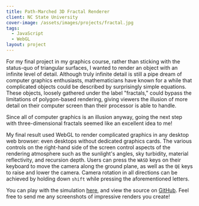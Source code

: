 ```yaml
---
title: Path-Marched 3D Fractal Renderer
client: NC State University
cover-image: /assets/images/projects/fractal.jpg
tags: 
  - JavaScript
  - WebGL
layout: project
---
```

For my final project in my graphics course, rather than sticking with the
status-quo of triangular surfaces, I wanted to render an object with an infinite
level of detail. Although truly infinite detail is still a pipe dream of
computer graphics enthusiasts, mathematicians have known for a while that
complicated objects could be described by surprisingly simple equations. These
objects, loosely gathered under the label "fractals," could bypass the
limitations of polygon-based rendering, giving viewers the illusion of more
detail on their computer screen than their processor is able to handle.

Since all of computer graphics is an illusion anyway, going the next step with
three-dimensional fractals seemed like an excellent idea to me!

My final result used WebGL to render complicated graphics in any desktop web
browser: even desktops without dedicated graphics cards. The various controls on
the right-hand side of the screen control aspects of the rendering atmosphere
such as the sunlight's angles, sky turbidity, material reflectivity, and
recursion depth. Users can press the `WASD` keys on their keyboard to move the
camera along the ground plane, as well as the `QE` keys to raise and lower the
camera. Camera rotation in all directions can be achieved by holding down
`shift` while pressing the aforementioned letters.

You can play with the simulation [here](http://neillrobson.com/csc562-final),
and view the source on [GitHub](https://github.com/neillrobson/csc562-final).
Feel free to send me any screenshots of impressive renders you create!